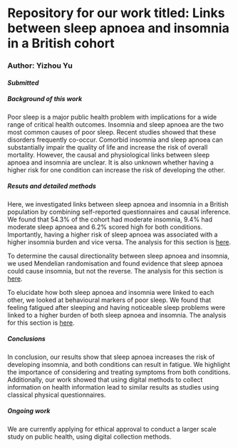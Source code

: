 # Repository for our work titled: Links between sleep apnoea and insomnia in a British cohort

### Author: Yizhou Yu

#### *Submitted*

##### Background of this work 

Poor sleep is a major public health problem with implications for a wide range of critical health outcomes. Insomnia and sleep apnoea are the two most common causes of poor sleep. Recent studies showed that these disorders frequently co-occur. Comorbid insomnia and sleep apnoea can substantially impair the quality of life and increase the risk of overall mortality. However, the causal and physiological links between sleep apnoea and insomnia are unclear. It is also unknown whether having a higher risk for one condition can increase the risk of developing the other. 

##### Resuts and detailed methods 

Here, we investigated links between sleep apnoea and insomnia in a British population by combining self-reported questionnaires and causal inference. We found that 54.3% of the cohort had moderate insomnia, 9.4% had moderate sleep apnoea and 6.2% scored high for both conditions. Importantly, having a higher risk of sleep apnoea was associated with a higher insomnia burden and vice versa. The analysis for this section is [here](shc_new_analysis.html).


To determine the causal directionality between sleep apnoea and insomnia, we used Mendelian randomisation and found evidence that sleep apnoea could cause insomnia, but not the reverse. The analysis for this section is [here](insomnia_sleepApnoea.html).

To elucidate how both sleep apnoea and insomnia were linked to each other, we looked at behavioural markers of poor sleep. We found that feeling fatigued after sleeping and having noticeable sleep problems were linked to a higher burden of both sleep apnoea and insomnia. The analysis for this section is [here](shc_new_analysis.html).

##### Conclusions

In conclusion, our results show that sleep apnoea increases the risk of developing insomnia, and both conditions can result in fatigue. We highlight the importance of considering and treating symptoms from both conditions. Additionally, our work showed that using digital methods to collect information on health information lead to similar results as studies using classical physical questionnaires. 

##### Ongoing work

We are currently applying for ethical approval to conduct a larger scale study on public health, using digital collection methods. 
